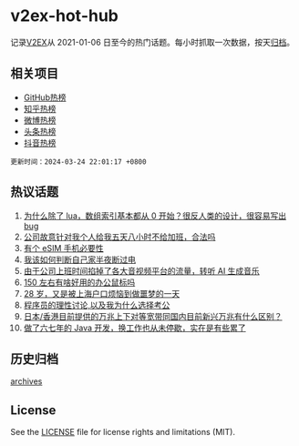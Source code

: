# v2ex-hot-hub

 记录[V2EX](https://www.v2ex.com/)从 2021-01-06 日至今的热门话题。每小时抓取一次数据，按天[归档](archives)。
 
 ## 相关项目

- [GitHub热榜](https://github.com/it985/github-hot-hub)
- [知乎热榜](https://github.com/it985/zhihu-hot-hub)
- [微博热榜](https://github.com/it985/weibo-hot-hub)
- [头条热榜](https://github.com/it985/toutiao-hot-hub)
- [抖音热榜](https://github.com/it985/douyin-hot-hub)


 `更新时间：2024-03-24 22:01:17 +0800`

## 热议话题

1. [为什么除了 lua，数组索引基本都从 0 开始？很反人类的设计，很容易写出 bug](https://www.v2ex.com/t/1026418)
1. [公司故意针对我个人给我五天八小时不给加班，合法吗](https://www.v2ex.com/t/1026414)
1. [有个 eSIM 手机必要性](https://www.v2ex.com/t/1026440)
1. [我该如何判断自己家半夜断过电](https://www.v2ex.com/t/1026489)
1. [由于公司上班时间掐掉了各大音视频平台的流量，转听 AI 生成音乐](https://www.v2ex.com/t/1026416)
1. [150 左右有啥好用的办公鼠标吗](https://www.v2ex.com/t/1026441)
1. [28 岁，又是被上海户口烦恼到做噩梦的一天](https://www.v2ex.com/t/1026490)
1. [程序员的理性讨论,以及我为什么选择考公](https://www.v2ex.com/t/1026475)
1. [日本/香港目前提供的万兆上下对等宽带同国内目前新兴万兆有什么区别？](https://www.v2ex.com/t/1026410)
1. [做了六七年的 Java 开发，换工作也从未停歇，实在是有些累了](https://www.v2ex.com/t/1026492)

## 历史归档

[archives](archives)

## License

See the [LICENSE](LICENSE) file for license rights and limitations (MIT).
